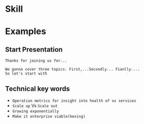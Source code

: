 # Skill


# Examples
## Start Presentation
```
Thanks for joining us for...
```
```
We gonna cover three topics. First,...Secondly... Fianlly....
So let's start with 
```

## Technical key words
* `Operation metrics for insight into health of xx services`
* `Scale up` Vs `Scale out`
* `Growing exponentially`
* `Make it enterprise viable(kexing)`
